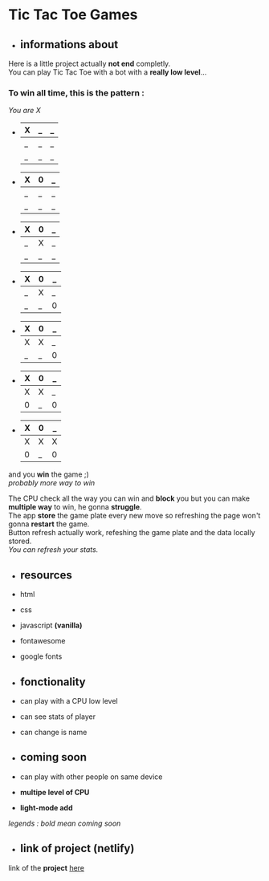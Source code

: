 # Tic Tac Toe Games

* ## informations about

Here is a little project actually **not end** completly.\
You can play Tic Tac Toe with a bot with a **really low level**...

### To win all time, this is the pattern :
*You are X*

* | X | _ | _ |
  |---|---|---|
  | _ | _ | _ |
  | _ | _ | _ |

* | X | 0 | _ |
  |---|---|---|
  | _ | _ | _ |
  | _ | _ | _ |

* | X | 0 | _ |
  |---|---|---|
  | _ | X | _ |
  | _ | _ | _ |

* | X | 0 | _ |
  |---|---|---|
  | _ | X | _ |
  | _ | _ | 0 |

* | X | 0 | _ |
  |---|---|---|
  | X | X | _ |
  | _ | _ | 0 |

* | X | 0 | _ |
  |---|---|---|
  | X | X | _ |
  | 0 | _ | 0 |

* | X | 0 | _ |
  |---|---|---|
  | X | X | X |
  | 0 | _ | 0 |

and you **win** the game ;)\
*probably more way to win*

The CPU check all the way you can win and **block** you but you can make **multiple way** to win, he gonna **struggle**.\
The app **store** the game plate every new move so refreshing the page won't gonna **restart** the game.\
Button refresh actually work, refeshing the game plate and the data locally stored.\
*You can refresh your stats.*

* ## resources

* html
* css
* javascript **(vanilla)**
* fontawesome
* google fonts

* ## fonctionality

* can play with a CPU low level
* can see stats of player
* can change is name

* ## coming soon

* can play with other people on same device
* **multipe level of CPU**
* **light-mode add**
  
*legends : bold mean coming soon*

* ## link of project (netlify)

link of the **project** [here](https://main--gregarious-swan-5501ce.netlify.app/)
